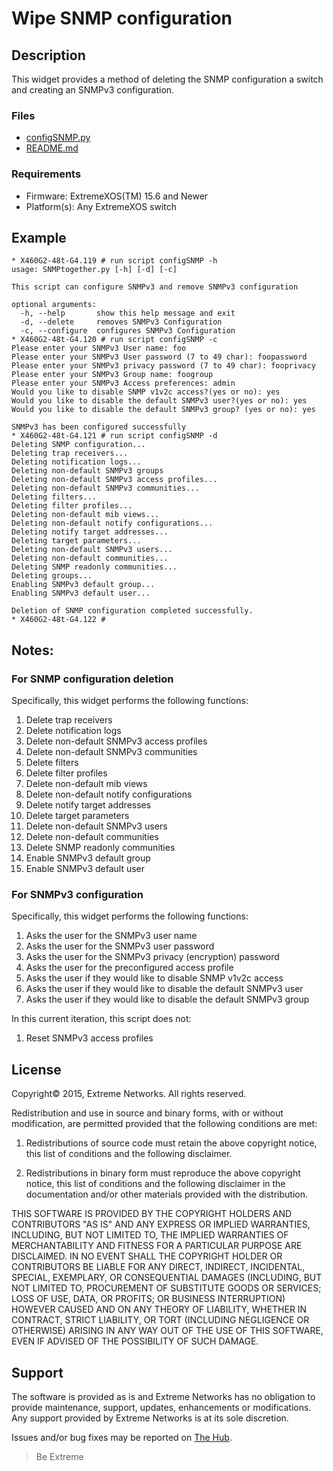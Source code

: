 # Wipe SNMP configuration

## Description
This widget provides a method of deleting the SNMP configuration a switch and creating an SNMPv3 configuration.

### Files
* [configSNMP.py](configSNMP.py)
* [README.md](README.md)


### Requirements
* Firmware: ExtremeXOS(TM) 15.6 and Newer
* Platform(s): Any ExtremeXOS switch

## Example
```
* X460G2-48t-G4.119 # run script configSNMP -h
usage: SNMPtogether.py [-h] [-d] [-c]

This script can configure SNMPv3 and remove SNMPv3 configuration

optional arguments:
  -h, --help       show this help message and exit
  -d, --delete     removes SNMPv3 Configuration
  -c, --configure  configures SNMPv3 Configuration
* X460G2-48t-G4.120 # run script configSNMP -c
Please enter your SNMPv3 User name: foo
Please enter your SNMPv3 User password (7 to 49 char): foopassword
Please enter your SNMPv3 privacy password (7 to 49 char): fooprivacy
Please enter your SNMPv3 Group name: foogroup
Please enter your SNMPv3 Access preferences: admin
Would you like to disable SNMP v1v2c access?(yes or no): yes
Would you like to disable the default SNMPv3 user?(yes or no): yes
Would you like to disable the default SNMPv3 group? (yes or no): yes

SNMPv3 has been configured successfully
* X460G2-48t-G4.121 # run script configSNMP -d
Deleting SNMP configuration...
Deleting trap receivers...
Deleting notification logs...
Deleting non-default SNMPv3 groups
Deleting non-default SNMPv3 access profiles...
Deleting non-default SNMPv3 communities...
Deleting filters...
Deleting filter profiles...
Deleting non-default mib views...
Deleting non-default notify configurations...
Deleting notify target addresses...
Deleting target parameters...
Deleting non-default SNMPv3 users...
Deleting non-default communities...
Deleting SNMP readonly communities...
Deleting groups...
Enabling SNMPv3 default group...
Enabling SNMPv3 default user...

Deletion of SNMP configuration completed successfully.
* X460G2-48t-G4.122 #
```

## Notes:
### For SNMP configuration deletion

Specifically, this widget performs the following functions:


1.  Delete trap receivers
2.  Delete notification logs
3.  Delete non-default SNMPv3 access profiles
4.  Delete non-default SNMPv3 communities
5.  Delete filters
6.  Delete filter profiles
7.  Delete non-default mib views
8.  Delete non-default notify configurations
9.  Delete notify target addresses
10. Delete target parameters
11. Delete non-default SNMPv3 users
12. Delete non-default communities
13. Delete SNMP readonly communities
14. Enable SNMPv3 default group
15. Enable SNMPv3 default user

### For SNMPv3 configuration

Specifically, this widget performs the following functions:

1. Asks the user for the SNMPv3 user name
2. Asks the user for the SNMPv3 user password
3. Asks the user for the SNMPv3 privacy (encryption) password
4. Asks the user for the preconfigured access profile
5. Asks the user if they would like to disable SNMP v1v2c access
6. Asks the user if they would like to disable the default SNMPv3 user
7. Asks the user if they would like to disable the default SNMPv3 group

In this current iteration, this script does not:

1. Reset SNMPv3 access profiles


## License
Copyright© 2015, Extreme Networks.  All rights reserved.

Redistribution and use in source and binary forms, with or without modification,
are permitted provided that the following conditions are met:

1. Redistributions of source code must retain the above copyright notice, this
list of conditions and the following disclaimer.

2. Redistributions in binary form must reproduce the above copyright notice,
this list of conditions and the following disclaimer in the documentation
and/or other materials provided with the distribution.

THIS SOFTWARE IS PROVIDED BY THE COPYRIGHT HOLDERS AND CONTRIBUTORS "AS IS" AND
ANY EXPRESS OR IMPLIED WARRANTIES, INCLUDING, BUT NOT LIMITED TO, THE IMPLIED
WARRANTIES OF MERCHANTABILITY AND FITNESS FOR A PARTICULAR PURPOSE ARE
DISCLAIMED. IN NO EVENT SHALL THE COPYRIGHT HOLDER OR CONTRIBUTORS BE LIABLE
FOR ANY DIRECT, INDIRECT, INCIDENTAL, SPECIAL, EXEMPLARY, OR CONSEQUENTIAL
DAMAGES (INCLUDING, BUT NOT LIMITED TO, PROCUREMENT OF SUBSTITUTE GOODS OR
SERVICES; LOSS OF USE, DATA, OR PROFITS; OR BUSINESS INTERRUPTION) HOWEVER
CAUSED AND ON ANY THEORY OF LIABILITY, WHETHER IN CONTRACT, STRICT LIABILITY,
OR TORT (INCLUDING NEGLIGENCE OR OTHERWISE) ARISING IN ANY WAY OUT OF THE USE
OF THIS SOFTWARE, EVEN IF ADVISED OF THE POSSIBILITY OF SUCH DAMAGE.

## Support
The software is provided as is and Extreme Networks has no obligation to provide
maintenance, support, updates, enhancements or modifications.
Any support provided by Extreme Networks is at its sole discretion.

Issues and/or bug fixes may be reported on [The Hub](https://community.extremenetworks.com/extreme).

>Be Extreme 